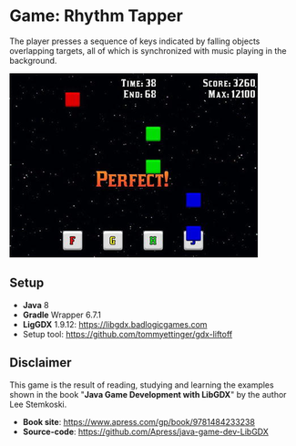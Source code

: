 # Game: Rhythm Tapper

The player presses a sequence of keys indicated by falling objects overlapping targets, all of which is synchronized with music playing in the background.

![alt text](rhythm-tapper.png "Rhythm Tapper")

## Setup

- **Java** 8
- **Gradle** Wrapper 6.7.1
- **LigGDX** 1.9.12: https://libgdx.badlogicgames.com
- Setup tool: https://github.com/tommyettinger/gdx-liftoff

## Disclaimer

This game is the result of reading, studying and learning the examples shown in the book "**Java Game Development with LibGDX**" by the author Lee Stemkoski.

- **Book site**: https://www.apress.com/gp/book/9781484233238
- **Source-code**: https://github.com/Apress/java-game-dev-LibGDX
